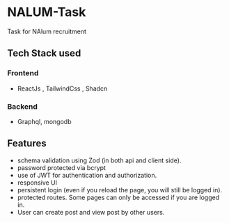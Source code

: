 # NALUM-Task

Task for NAlum recruitment

## Tech Stack used
### Frontend
- ReactJs , TailwindCss , Shadcn 

### Backend 
- Graphql, mongodb

## Features
- schema validation using Zod (in both api and client side).
- password protected via bcrypt
- use of JWT for authentication and authorization.
- responsive UI
- persistent login (even if you reload the page, you will still be logged in).
- protected routes. Some pages can only be accessed if you are logged in.
- User can create post and view post by other users.